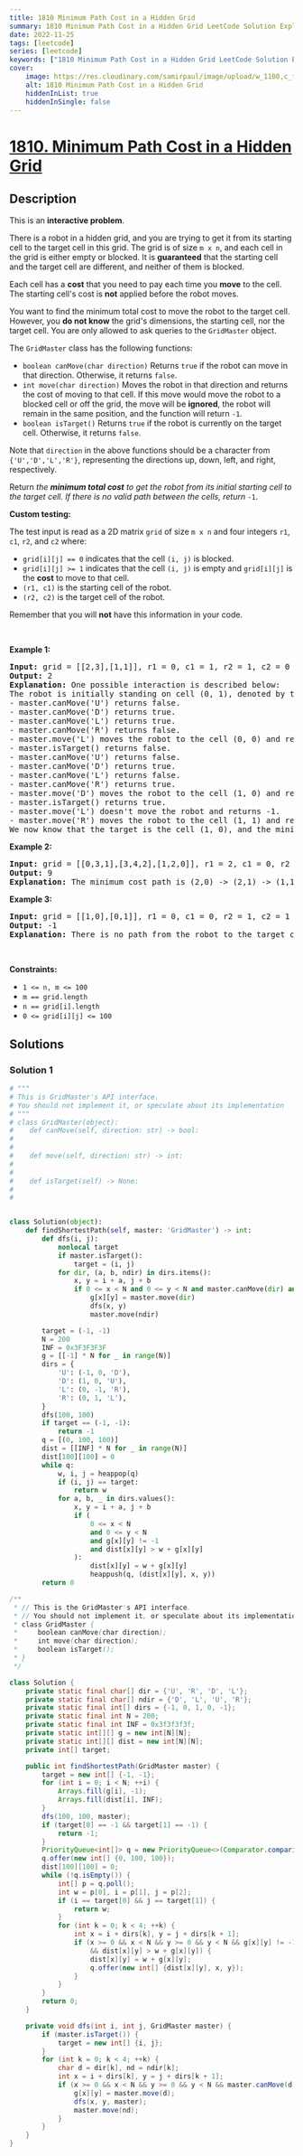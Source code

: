 ```yaml
---
title: 1810 Minimum Path Cost in a Hidden Grid
summary: 1810 Minimum Path Cost in a Hidden Grid LeetCode Solution Explained
date: 2022-11-25
tags: [leetcode]
series: [leetcode]
keywords: ["1810 Minimum Path Cost in a Hidden Grid LeetCode Solution Explained in all languages", "1810 Minimum Path Cost in a Hidden Grid", "LeetCode", "leetcode solution in Python3 C++ Java Go PHP Ruby Swift TypeScript Rust C# JavaScript C", "GeeksforGeeks", "InterviewBit", "Coding Ninjas", "HackerRank", "HackerEarth", "CodeChef", "TopCoder", "AlgoExpert", "freeCodeCamp", "Codeforces", "GitHub", "AtCoder", "Samir Paul"]
cover:
    image: https://res.cloudinary.com/samirpaul/image/upload/w_1100,c_fit,co_rgb:FFFFFF,l_text:Arial_75_bold:1810 Minimum Path Cost in a Hidden Grid - Solution Explained/problem-solving.webp
    alt: 1810 Minimum Path Cost in a Hidden Grid
    hiddenInList: true
    hiddenInSingle: false
---
```



# [1810. Minimum Path Cost in a Hidden Grid](https://leetcode.com/problems/minimum-path-cost-in-a-hidden-grid)


## Description

<p>This is an <strong>interactive problem</strong>.</p>

<p>There is a robot in a hidden grid, and you are trying to get it from its starting cell to the target cell in this grid. The grid is of size <code>m x n</code>, and each cell in the grid is either empty or blocked. It is <strong>guaranteed</strong> that the starting cell and the target cell are different, and neither of them is blocked.</p>

<p>Each cell has a <strong>cost</strong> that you need to pay each time you <strong>move</strong> to the cell. The starting cell&#39;s cost is <strong>not</strong> applied before the robot moves.</p>

<p>You want to find the minimum total cost to move the robot to the target cell. However, you <strong>do not know</strong> the grid&#39;s dimensions, the starting cell, nor the target cell. You are only allowed to ask queries to the <code>GridMaster</code> object.</p>

<p>The <code>GridMaster</code> class has the following functions:</p>

<ul>
	<li><code>boolean canMove(char direction)</code> Returns <code>true</code> if the robot can move in that direction. Otherwise, it returns <code>false</code>.</li>
	<li><code>int move(char direction)</code> Moves the robot in that direction and returns the cost of moving to that cell. If this move would move the robot to a blocked cell or off the grid, the move will be <strong>ignored</strong>, the robot will remain in the same position, and the function will return <code>-1</code>.</li>
	<li><code>boolean isTarget()</code> Returns <code>true</code> if the robot is currently on the target cell. Otherwise, it returns <code>false</code>.</li>
</ul>

<p>Note that <code>direction</code> in the above functions should be a character from <code>{&#39;U&#39;,&#39;D&#39;,&#39;L&#39;,&#39;R&#39;}</code>, representing the directions up, down, left, and right, respectively.</p>

<p>Return <em>the <strong>minimum total cost</strong> to get the robot from its initial starting cell to the target cell. If there is no valid path between the cells, return </em><code>-1</code>.</p>

<p><strong>Custom testing:</strong></p>

<p>The test input is read as a 2D matrix <code>grid</code> of size <code>m x n</code> and four integers <code>r1</code>, <code>c1</code>, <code>r2</code>, and <code><font face="monospace">c2</font></code> where:</p>

<ul>
	<li><code>grid[i][j] == 0</code> indicates that the cell <code>(i, j)</code> is blocked.</li>
	<li><code>grid[i][j] &gt;= 1</code> indicates that the cell <code>(i, j)</code> is empty and <code>grid[i][j]</code> is the <strong>cost</strong> to move to that cell.</li>
	<li><code>(r1, c1)</code> is the starting cell of the robot.</li>
	<li><code>(r2, c2)</code> is the target cell of the robot.</li>
</ul>

<p>Remember that you will <strong>not</strong> have this information in your code.</p>

<p>&nbsp;</p>
<p><strong class="example">Example 1:</strong></p>

<pre>
<strong>Input:</strong> grid = [[2,3],[1,1]], r1 = 0, c1 = 1, r2 = 1, c2 = 0
<strong>Output:</strong> 2
<strong>Explanation:</strong> One possible interaction is described below:
The robot is initially standing on cell (0, 1), denoted by the 3.
- master.canMove(&#39;U&#39;) returns false.
- master.canMove(&#39;D&#39;) returns true.
- master.canMove(&#39;L&#39;) returns true.
- master.canMove(&#39;R&#39;) returns false.
- master.move(&#39;L&#39;) moves the robot to the cell (0, 0) and returns 2.
- master.isTarget() returns false.
- master.canMove(&#39;U&#39;) returns false.
- master.canMove(&#39;D&#39;) returns true.
- master.canMove(&#39;L&#39;) returns false.
- master.canMove(&#39;R&#39;) returns true.
- master.move(&#39;D&#39;) moves the robot to the cell (1, 0) and returns 1.
- master.isTarget() returns true.
- master.move(&#39;L&#39;) doesn&#39;t move the robot and returns -1.
- master.move(&#39;R&#39;) moves the robot to the cell (1, 1) and returns 1.
We now know that the target is the cell (1, 0), and the minimum total cost to reach it is 2. </pre>

<p><strong class="example">Example 2:</strong></p>

<pre>
<strong>Input:</strong> grid = [[0,3,1],[3,4,2],[1,2,0]], r1 = 2, c1 = 0, r2 = 0, c2 = 2
<strong>Output:</strong> 9
<strong>Explanation:</strong> The minimum cost path is (2,0) -&gt; (2,1) -&gt; (1,1) -&gt; (1,2) -&gt; (0,2).
</pre>

<p><strong class="example">Example 3:</strong></p>

<pre>
<strong>Input:</strong> grid = [[1,0],[0,1]], r1 = 0, c1 = 0, r2 = 1, c2 = 1
<strong>Output:</strong> -1
<strong>Explanation:</strong> There is no path from the robot to the target cell.
</pre>

<p>&nbsp;</p>
<p><strong>Constraints:</strong></p>

<ul>
	<li><code>1 &lt;= n, m &lt;= 100</code></li>
	<li><code>m == grid.length</code></li>
	<li><code>n == grid[i].length</code></li>
	<li><code>0 &lt;= grid[i][j] &lt;= 100</code></li>
</ul>

## Solutions

### Solution 1

<!-- tabs:start -->

```python
# """
# This is GridMaster's API interface.
# You should not implement it, or speculate about its implementation
# """
# class GridMaster(object):
#    def canMove(self, direction: str) -> bool:
#
#
#    def move(self, direction: str) -> int:
#
#
#    def isTarget(self) -> None:
#
#


class Solution(object):
    def findShortestPath(self, master: 'GridMaster') -> int:
        def dfs(i, j):
            nonlocal target
            if master.isTarget():
                target = (i, j)
            for dir, (a, b, ndir) in dirs.items():
                x, y = i + a, j + b
                if 0 <= x < N and 0 <= y < N and master.canMove(dir) and g[x][y] == -1:
                    g[x][y] = master.move(dir)
                    dfs(x, y)
                    master.move(ndir)

        target = (-1, -1)
        N = 200
        INF = 0x3F3F3F3F
        g = [[-1] * N for _ in range(N)]
        dirs = {
            'U': (-1, 0, 'D'),
            'D': (1, 0, 'U'),
            'L': (0, -1, 'R'),
            'R': (0, 1, 'L'),
        }
        dfs(100, 100)
        if target == (-1, -1):
            return -1
        q = [(0, 100, 100)]
        dist = [[INF] * N for _ in range(N)]
        dist[100][100] = 0
        while q:
            w, i, j = heappop(q)
            if (i, j) == target:
                return w
            for a, b, _ in dirs.values():
                x, y = i + a, j + b
                if (
                    0 <= x < N
                    and 0 <= y < N
                    and g[x][y] != -1
                    and dist[x][y] > w + g[x][y]
                ):
                    dist[x][y] = w + g[x][y]
                    heappush(q, (dist[x][y], x, y))
        return 0
```

```java
/**
 * // This is the GridMaster's API interface.
 * // You should not implement it, or speculate about its implementation
 * class GridMaster {
 *     boolean canMove(char direction);
 *     int move(char direction);
 *     boolean isTarget();
 * }
 */

class Solution {
    private static final char[] dir = {'U', 'R', 'D', 'L'};
    private static final char[] ndir = {'D', 'L', 'U', 'R'};
    private static final int[] dirs = {-1, 0, 1, 0, -1};
    private static final int N = 200;
    private static final int INF = 0x3f3f3f3f;
    private static int[][] g = new int[N][N];
    private static int[][] dist = new int[N][N];
    private int[] target;

    public int findShortestPath(GridMaster master) {
        target = new int[] {-1, -1};
        for (int i = 0; i < N; ++i) {
            Arrays.fill(g[i], -1);
            Arrays.fill(dist[i], INF);
        }
        dfs(100, 100, master);
        if (target[0] == -1 && target[1] == -1) {
            return -1;
        }
        PriorityQueue<int[]> q = new PriorityQueue<>(Comparator.comparingInt(a -> a[0]));
        q.offer(new int[] {0, 100, 100});
        dist[100][100] = 0;
        while (!q.isEmpty()) {
            int[] p = q.poll();
            int w = p[0], i = p[1], j = p[2];
            if (i == target[0] && j == target[1]) {
                return w;
            }
            for (int k = 0; k < 4; ++k) {
                int x = i + dirs[k], y = j + dirs[k + 1];
                if (x >= 0 && x < N && y >= 0 && y < N && g[x][y] != -1
                    && dist[x][y] > w + g[x][y]) {
                    dist[x][y] = w + g[x][y];
                    q.offer(new int[] {dist[x][y], x, y});
                }
            }
        }
        return 0;
    }

    private void dfs(int i, int j, GridMaster master) {
        if (master.isTarget()) {
            target = new int[] {i, j};
        }
        for (int k = 0; k < 4; ++k) {
            char d = dir[k], nd = ndir[k];
            int x = i + dirs[k], y = j + dirs[k + 1];
            if (x >= 0 && x < N && y >= 0 && y < N && master.canMove(d) && g[x][y] == -1) {
                g[x][y] = master.move(d);
                dfs(x, y, master);
                master.move(nd);
            }
        }
    }
}
```

<!-- tabs:end -->

<!-- end -->
